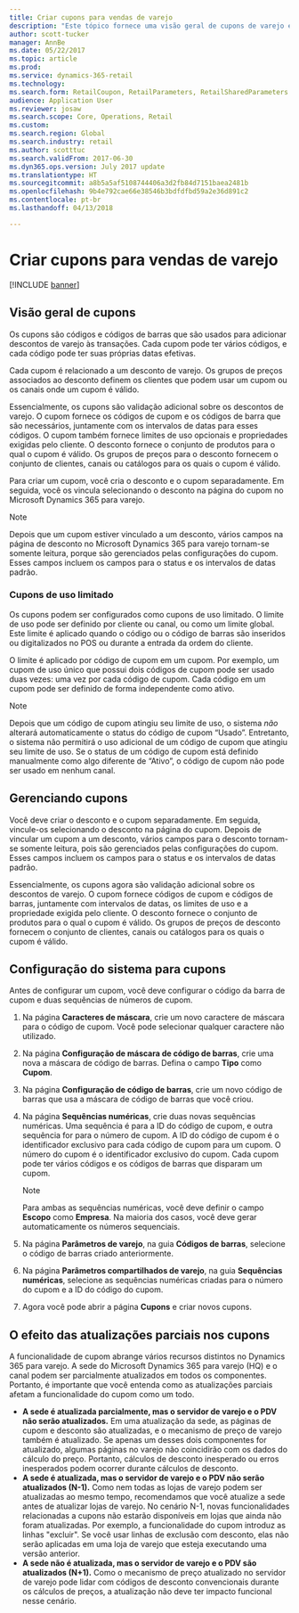 ```yaml
---
title: Criar cupons para vendas de varejo
description: "Este tópico fornece uma visão geral de cupons de varejo e explica como defini-los."
author: scott-tucker
manager: AnnBe
ms.date: 05/22/2017
ms.topic: article
ms.prod: 
ms.service: dynamics-365-retail
ms.technology: 
ms.search.form: RetailCoupon, RetailParameters, RetailSharedParameters
audience: Application User
ms.reviewer: josaw
ms.search.scope: Core, Operations, Retail
ms.custom: 
ms.search.region: Global
ms.search.industry: retail
ms.author: scotttuc
ms.search.validFrom: 2017-06-30
ms.dyn365.ops.version: July 2017 update
ms.translationtype: HT
ms.sourcegitcommit: a8b5a5af5108744406a3d2fb84d7151baea2481b
ms.openlocfilehash: 9b4e792cae66e38546b3bdfdfbd59a2e36d891c2
ms.contentlocale: pt-br
ms.lasthandoff: 04/13/2018

---
```


# <a name="create-coupons-for-retail-sales"></a>Criar cupons para vendas de varejo

[!INCLUDE [banner](includes/banner.md)]

## <a name="overview-of-coupons"></a>Visão geral de cupons

Os cupons são códigos e códigos de barras que são usados ​​para adicionar descontos de varejo às transações. Cada cupom pode ter vários códigos, e cada código pode ter suas próprias datas efetivas. 

Cada cupom é relacionado a um desconto de varejo. Os grupos de preços associados ao desconto definem os clientes que podem usar um cupom ou os canais onde um cupom é válido. 

Essencialmente, os cupons são validação adicional sobre os descontos de varejo. O cupom fornece os códigos de cupom e os códigos de barra que são necessários, juntamente com os intervalos de datas para esses códigos. O cupom também fornece limites de uso opcionais e propriedades exigidas pelo cliente. O desconto fornece o conjunto de produtos para o qual o cupom é válido. Os grupos de preços para o desconto fornecem o conjunto de clientes, canais ou catálogos para os quais o cupom é válido.

Para criar um cupom, você cria o desconto e o cupom separadamente. Em seguida, você os vincula selecionando o desconto na página do cupom no Microsoft Dynamics 365 para varejo. 

> [!NOTE]
> Depois que um cupom estiver vinculado a um desconto, vários campos na página de desconto no Microsoft Dynamics 365 para varejo tornam-se somente leitura, porque são gerenciados pelas configurações do cupom. Esses campos incluem os campos para o status e os intervalos de datas padrão.

### <a name="limited-use-coupons"></a>Cupons de uso limitado

Os cupons podem ser configurados como cupons de uso limitado. O limite de uso pode ser definido por cliente ou canal, ou como um limite global. Este limite é aplicado quando o código ou o código de barras são inseridos ou digitalizados no POS ou durante a entrada da ordem do cliente.

O limite é aplicado por código de cupom em um cupom. Por exemplo, um cupom de uso único que possui dois códigos de cupom pode ser usado duas vezes: uma vez por cada código de cupom. Cada código em um cupom pode ser definido de forma independente como ativo.

> [!NOTE]
> Depois que um código de cupom atingiu seu limite de uso, o sistema *não* alterará automaticamente o status do código de cupom “Usado”. Entretanto, o sistema não permitirá o uso adicional de um código de cupom que atingiu seu limite de uso. Se o status de um código de cupom está definido manualmente como algo diferente de “Ativo”, o código de cupom não pode ser usado em nenhum canal.

## <a name="managing-coupons"></a>Gerenciando cupons

Você deve criar o desconto e o cupom separadamente. Em seguida, vincule-os selecionando o desconto na página do cupom. Depois de vincular um cupom a um desconto, vários campos para o desconto tornam-se somente leitura, pois são gerenciados pelas configurações do cupom. Esses campos incluem os campos para o status e os intervalos de datas padrão.  

Essencialmente, os cupons agora são validação adicional sobre os descontos de varejo. O cupom fornece códigos de cupom e códigos de barras, juntamente com intervalos de datas, os limites de uso e a propriedade exigida pelo cliente. O desconto fornece o conjunto de produtos para o qual o cupom é válido. Os grupos de preços de desconto fornecem o conjunto de clientes, canais ou catálogos para os quais o cupom é válido.

## <a name="system-setup-for-coupons"></a>Configuração do sistema para cupons 

Antes de configurar um cupom, você deve configurar o código da barra de cupom e duas sequências de números de cupom. 

1.  Na página **Caracteres de máscara**, crie um novo caractere de máscara para o código de cupom. Você pode selecionar qualquer caractere não utilizado.
2.  Na página **Configuração de máscara de código de barras**, crie uma nova a máscara de código de barras. Defina o campo **Tipo** como **Cupom**.
3.  Na página **Configuração de código de barras**, crie um novo código de barras que usa a máscara de código de barras que você criou.
4.  Na página **Sequências numéricas**, crie duas novas sequências numéricas. Uma sequência é para a ID do código de cupom, e outra sequência for para o número de cupom. A ID do código de cupom é o identificador exclusivo para cada código de cupom para um cupom. O número do cupom é o identificador exclusivo do cupom. Cada cupom pode ter vários códigos e os códigos de barras que disparam um cupom.

    > [!NOTE]
    > Para ambas as sequências numéricas, você deve definir o campo **Escopo** como **Empresa**. Na maioria dos casos, você deve gerar automaticamente os números sequenciais.

5.  Na página **Parâmetros de varejo**, na guia **Códigos de barras**, selecione o código de barras criado anteriormente.
6.  Na página **Parâmetros compartilhados de varejo**, na guia **Sequências numéricas**, selecione as sequências numéricas criadas para o número do cupom e a ID do código do cupom.
7.  Agora você pode abrir a página **Cupons** e criar novos cupons.

## <a name="the-effect-of-partial-updates-on-coupons"></a>O efeito das atualizações parciais nos cupons

A funcionalidade de cupom abrange vários recursos distintos no Dynamics 365 para varejo. A sede do Microsoft Dynamics 365 para varejo (HQ) e o canal podem ser parcialmente atualizados em todos os componentes. Portanto, é importante que você entenda como as atualizações parciais afetam a funcionalidade do cupom como um todo.

- **A sede é atualizada parcialmente, mas o servidor de varejo e o PDV não serão atualizados.** Em uma atualização da sede, as páginas de cupom e desconto são atualizadas, e o mecanismo de preço de varejo também é atualizado. Se apenas um desses dois componentes for atualizado, algumas páginas no varejo não coincidirão com os dados do cálculo do preço. Portanto, cálculos de desconto inesperado ou erros inesperados podem ocorrer durante cálculos de desconto.
- **A sede é atualizada, mas o servidor de varejo e o PDV não serão atualizados (N-1).** Como nem todas as lojas de varejo podem ser atualizadas ao mesmo tempo, recomendamos que você atualize a sede antes de atualizar lojas de varejo. No cenário N-1, novas funcionalidades relacionadas a cupons não estarão disponíveis em lojas que ainda não foram atualizadas. Por exemplo, a funcionalidade do cupom introduz as linhas "excluir". Se você usar linhas de exclusão com desconto, elas não serão aplicadas em uma loja de varejo que esteja executando uma versão anterior.
- **A sede não é atualizada, mas o servidor de varejo e o PDV são atualizados (N+1).** Como o mecanismo de preço atualizado no servidor de varejo pode lidar com códigos de desconto convencionais durante os cálculos de preços, a atualização não deve ter impacto funcional nesse cenário.

